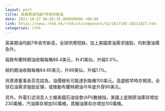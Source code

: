 ```yaml
---
layout: post
title: 英美期油均創7年收市新高
date: 2021-10-27 06:05:35.000000000 +08:00
link: https://news.rthk.hk/rthk/ch/component/k2/1617105-20211027.htm
categories: rthk
---
```


英美期油均創7年收市新高，全球供應短缺，加上美國原油需求強勁，均刺激油價急升。

倫敦布蘭特期油收報每桶86.4美元，升41美仙，升幅0.5%。

紐約期油收報每桶84.65美元，升89美仙，升幅1.1%。

貝萊德董事長芬克認為，油價極有可能達到每桶100美元。高盛較早時亦預測，全球石油需求強勁反彈，或推動布蘭特期油今年底升穿90美元。

另外，外電引述消息人士據美國石油協會(API)數據指，美國上星期原油庫存增加230萬桶，汽油庫存增加50萬桶，蒸餾油庫存亦增加100萬桶。

